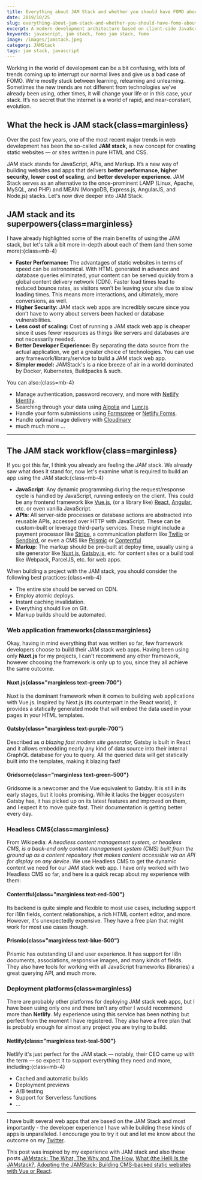 ```yaml
---
title: Everything about JAM Stack and whether you should have FOMO about it
date: 2019/10/25
slug: everything-about-jam-stack-and-whether-you-should-have-fomo-about-it
excerpt: A modern development architecture based on client-side JavaScript, reusable APIs, and prebuilt Markup.
keywords: javascript, jam stack, fomo jam stack, fomo
image: /images/jamstack.jpeg
category: JAMStack
tags: jam stack, javascript
---
```

Working in the world of development can be a bit confusing, with lots of trends coming up to interrupt our normal lives and give us a bad case of FOMO. We‘re mostly stuck between learning, relearning and unlearning. Sometimes the new trends are not different from technologies we’ve already been using, other times, it will change your life or in this case, your stack. It’s no secret that the internet is a world of rapid, and near-constant, evolution.

## What the heck is JAM stack{class=marginless}

Over the past few years, one of the most recent major trends in web development has been the so-called **JAM stack,** a new concept for creating static websites — or sites written in pure HTML and CSS.

JAM stack stands for JavaScript, APIs, and Markup. It’s a new way of building websites and apps that delivers **better performance**, **higher security**, **lower cost of scaling**, and **better developer experience**. JAM Stack serves as an alternative to the once-prominent LAMP (Linux, Apache, MySQL, and PHP) and MEAN (MongoDB, Express.js, AngularJS, and Node.js) stacks. Let's now dive deeper into JAM Stack.

## JAM stack and its superpowers{class=marginless}

I have already highlighted some of the main benefits of using the JAM stack, but let's talk a bit more in-depth about each of them (and then some more):{class=mb-4}

* **Faster Performance:** The advantages of static websites in terms of speed can be astronomical. With HTML generated in advance and database queries eliminated, your content can be served quickly from a global content delivery network (CDN). Faster load times lead to reduced bounce rates, as visitors won’t be leaving your site due to slow loading times. This means more interactions, and ultimately, more conversions, as well.
* **Higher Security:** JAM stack web apps are incredibly secure since you don’t have to worry about servers been hacked or database vulnerabilities.
* **Less cost of scaling:** Cost of running a JAM stack web app is cheaper since it uses fewer resources as things like servers and databases are not necessarily needed.
* **Better Developer Experience:** By separating the data source from the actual application, we get a greater choice of technologies. You can use any framework/library/service to build a JAM stack web app.
* **Simpler model:** JAMStack's is a nice breeze of air in a world dominated by Docker, Kubernetes, Buildpacks & such.

You can also:{class=mb-4}
* Manage authentication, password recovery, and more with [Netlify Identity](https://www.netlify.com/docs/identity/).
* Searching through your data using [Algolia](https://www.algolia.com/) and [Lunr.js](https://lunrjs.com/).
* Handle your form submissions using [Formspree](https://formspree.io/) or [Netlify Forms](https://www.netlify.com/docs/form-handling/).
* Handle optimal image delivery with [Cloudinary](https://cloudinary.com/)
* much much more ...

---

## The JAM stack workflow{class=marginless}

If you got this far, I think you already are feeling the *JAM* stack. We already saw what does it stand for, now let's examine what is required to build an app using the JAM stack:{class=mb-4}

* **JavaScript**: Any dynamic programming during the request/response cycle is handled by JavaScript, running entirely on the client. This could be any frontend framework like [Vue.js](https://vuejs.org/), (or a library like) [React](https://reactjs.org/), [Angular](https://angular.io/), etc. or even vanilla JavaScript.
* **APIs**: All server-side processes or database actions are abstracted into reusable APIs, accessed over HTTP with JavaScript. These can be custom-built or leverage third-party services. These might include a payment processor like [Stripe,](http://www.stripe.com) a communication platform like [Twilio](http://www.twilio.com) or [Sendbird,](http://www.sendbird.com) or even a CMS like [Prismic](http://www.prismic.io) or [Contentful](http://www.contentful.com)
* **Markup**: The markup should be pre-built at deploy time, usually using a site generator like [Nuxt.js](https://nuxtjs.org/), [Gatsby.js](https://www.gatsbyjs.org/), etc. for content sites or a build tool like Webpack, ParcelJS, etc. for web apps.

When building a project with the JAM stack, you should consider the following best practices:{class=mb-4}

* The entire site should be served on CDN.
* Employ atomic deploys.
* Instant caching invalidation.
* Everything should live on Git.
* Markup builds should be automated.

### Web application frameworks{class=marginless}

Okay, having in mind everything that was written so far, few framework developers choose to build their JAM stack web apps. Having been using only **Nuxt.js** for my projects, I can't recommend any other framework, however choosing the framework is only up to you, since they all achieve the same outcome.

#### Nuxt.js{class="marginless text-green-700"}
Nuxt is the dominant framework when it comes to building web applications with Vue.js. Inspired by Next.js (its counterpart in the React world), it provides a statically generated mode that will embed the data used in your pages in your HTML templates.

#### Gatsby{class="marginless text-purple-700"}
Described as *a blazing fast modern site generator,* Gatsby is built in React and it allows embedding nearly any kind of data source into their internal GraphQL database for you to query. All the queried data will get statically built into the templates, making it blazing fast!

#### Gridsome{class="marginless text-green-500"}
Gridsome is a newcomer and the Vue equivalent to Gatsby. It is still in its early stages, but it looks promising. While it lacks the bigger ecosystem Gatsby has, it has picked up on its latest features and improved on them, and I expect it to move quite fast. Their documentation is getting better every day.

### Headless CMS{class=marginless}
From Wikipedia: *A headless content management system, or headless CMS, is a back-end only content management system (CMS) built from the ground up as a content repository that makes content accessible via an API for display on any device*. We use Headless CMS to get the dynamic content we need for our JAM stack web app. I have only worked with two Headless CMS so far, and here is a quick recap about my experience with them:

#### Contentful{class="marginless text-red-500"}
Its backend is quite simple and flexible to most use cases, including support for i18n fields, content relationships, a rich HTML content editor, and more. However, it's unexpectedly expensive. They have a free plan that might work for most use cases though.

#### Prismic{class="marginless text-blue-500"}
Prismic has outstanding UI and user experience. It has support for Ii8n documents, associations, responsive images, and many kinds of fields. They also have tools for working with all JavaScript frameworks (libraries) a great querying API, and much more.

### Deployment platforms{class=marginless}
There are probably other platforms for deploying JAM stack web apps, but I have been using only one and there isn't any other I would recommend more than **Netlify**. My experience using this service has been nothing but perfect from the moment I have registered. They also have a free plan that is probably enough for almost any project you are trying to build.

#### Netlify{class="marginless text-teal-500"}
Netlify it's just perfect for the JAM stack — notably, their CEO came up with the term — so expect it to support everything they need and more, including:{class=mb-4}

* Cached and automatic builds
* Deployment previews
* A/B testing
* Support for Serverless functions
* ...

---

I have built several web apps that are based on the JAM Stack and most importantly - the developer experience I have while building these kinds of apps is unparalleled. I encourage you to try it out and let me know about the outcome on my [Twitter](https://twitter.com/bangjelkoski).

This post  was inspired by my experience with JAM stack and also these posts [JAMstack: The What, The Why and The How](https://scotch.io/tutorials/jamstack-the-what-the-why-and-the-how), [What (the Hell) Is the JAMstack?](https://medium.com/@alexsanchezdesigns/what-the-hell-is-jamstack-5ef002963f26), [Adopting the JAMStack: Building CMS-backed static websites with Vue or React](https://www.codegram.com/blog/a-jamstack-journey-headless-content-management-with-vue-react/).